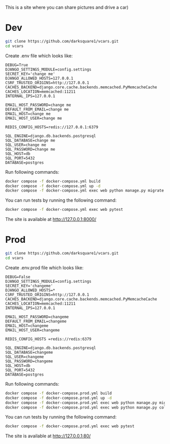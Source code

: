 This is a site where you can share pictures and drive a car)

# Dev

```bash
git clone https://github.com/darksquare1/vcars.git
cd vcars
```
Create .env file which looks like:
```
DEBUG=True
DJANGO_SETTINGS_MODULE=config.settings
SECRET_KEY='change me'
DJANGO_ALLOWED_HOSTS=127.0.0.1
CSRF_TRUSTED_ORIGINS=http://127.0.0.1
CACHES_BACKEND=django.core.cache.backends.memcached.PyMemcacheCache
CACHES_LOCATION=memcached:11211
INTERNAL_IPS=127.0.0.1

EMAIL_HOST_PASSWORD=change me
DEFAULT_FROM_EMAIL=change me
EMAIL_HOST=change me
EMAIL_HOST_USER=change me

REDIS_CONFIG_HOSTS=redis://127.0.0.1:6379

SQL_ENGINE=django.db.backends.postgresql
SQL_DATABASE=change me
SQL_USER=change me
SQL_PASSWORD=change me
SQL_HOST=db
SQL_PORT=5432
DATABASE=postgres
```
Run following commands:
```bash
docker compose -f docker-compose.yml build  
docker compose -f docker-compose.yml up -d
docker compose -f docker-compose.yml exec web python manage.py migrate
```
You can run tests by running the following command:
```bash
docker compose -f docker-compose.yml exec web pytest
```
The site is available at http://127.0.0.1:8000/
# Prod

```bash
git clone https://github.com/darksquare1/vcars.git
cd vcars
```
Create .env.prod file which looks like:
```
DEBUG=False
DJANGO_SETTINGS_MODULE=config.settings
SECRET_KEY='changeme'
DJANGO_ALLOWED_HOSTS=*
CSRF_TRUSTED_ORIGINS=http://127.0.0.1
CACHES_BACKEND=django.core.cache.backends.memcached.PyMemcacheCache
CACHES_LOCATION=memcached:11211
INTERNAL_IPS=127.0.0.1

EMAIL_HOST_PASSWORD=changeme
DEFAULT_FROM_EMAIL=changeme
EMAIL_HOST=changeme
EMAIL_HOST_USER=changeme

REDIS_CONFIG_HOSTS =redis://redis:6379

SQL_ENGINE=django.db.backends.postgresql
SQL_DATABASE=changeme
SQL_USER=changeme
SQL_PASSWORD=changeme
SQL_HOST=db
SQL_PORT=5432
DATABASE=postgres
```
Run following commands:
```bash
docker compose -f docker-compose.prod.yml build  
docker compose -f docker-compose.prod.yml up -d
docker compose -f docker-compose.prod.yml exec web python manage.py migrate --noinput
docker compose -f docker-compose.prod.yml exec web python manage.py collectstatic --noinput
```
You can run tests by running the following command:
```bash
docker compose -f docker-compose.prod.yml exec web pytest
```
The site is available at http://127.0.0.1:80/

